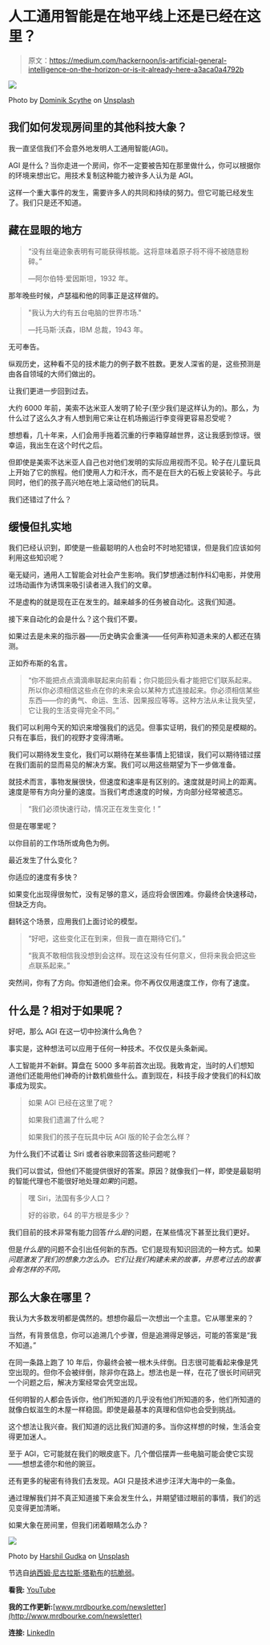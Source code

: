 # 人工通用智能是在地平线上还是已经在这里？

> 原文：<https://medium.com/hackernoon/is-artificial-general-intelligence-on-the-horizon-or-is-it-already-here-a3aca0a4792b>

![](img/0856925eedff2c088714692e0d39324f.png)

Photo by [Dominik Scythe](https://unsplash.com/@drscythe?utm_source=medium&utm_medium=referral) on [Unsplash](https://unsplash.com?utm_source=medium&utm_medium=referral)

## 我们如何发现房间里的其他科技大象？

我一直坚信我们不会意外地发明人工通用智能(AGI)。

AGI 是什么？当你走进一个房间，你不一定要被告知在那里做什么，你可以根据你的环境来想出它。用技术复制这种能力被许多人认为是 AGI。

这样一个重大事件的发生，需要许多人的共同和持续的努力。但它可能已经发生了。我们只是还不知道。

## 藏在显眼的地方

> “没有丝毫迹象表明有可能获得核能。这将意味着原子将不得不被随意粉碎。”
> 
> —阿尔伯特·爱因斯坦，1932 年。

那年晚些时候，卢瑟福和他的同事正是这样做的。

> "我认为大约有五台电脑的世界市场."
> 
> —托马斯·沃森，IBM 总裁，1943 年。

无可奉告。

纵观历史，这种看不见的技术能力的例子数不胜数。更发人深省的是，这些预测是由各自领域的大师们做出的。

让我们更进一步回到过去。

大约 6000 年前，美索不达米亚人发明了轮子(至少我们是这样认为的)。那么，为什么过了这么久才有人想到用它来让在机场搬运行李变得更容易忍受呢？

想想看，几十年来，人们会用手拖着沉重的行李箱穿越世界，这让我感到惊讶。很幸运，我出生在这个时代之后。

但即使是美索不达米亚人自己也对他们发明的实际应用视而不见。轮子在儿童玩具上开始了它的旅程。他们使用人力和汗水，而不是在巨大的石板上安装轮子。与此同时，他们的孩子高兴地在地上滚动他们的玩具。

我们还错过了什么？

## 缓慢但扎实地

我们已经认识到，即使是一些最聪明的人也会时不时地犯错误，但是我们应该如何利用这些知识呢？

毫无疑问，通用人工智能会对社会产生影响。我们梦想通过制作科幻电影，并使用过场动画作为诱饵来吸引读者进入我们的文章。

不是虚构的就是现在正在发生的。越来越多的任务被自动化。这我们知道。

接下来自动化的会是什么？这个我们不要。

如果过去是未来的指示器——历史确实会重演——任何声称知道未来的人都还在猜测。

正如乔布斯的名言。

> “你不能把点点滴滴串联起来向前看；你只能回头看才能把它们联系起来。所以你必须相信这些点在你的未来会以某种方式连接起来。你必须相信某些东西——你的勇气、命运、生活、因果报应等等。这种方法从未让我失望，它让我的生活变得完全不同。”

我们可以利用今天的知识来增强我们的远见。但事实证明，我们的预见是模糊的。只有在事后，我们的视野才变得清晰。

我们可以期待发生变化，我们可以期待在某些事情上犯错误，我们可以期待错过摆在我们面前的显而易见的解决方案。我们可以用这些期望为下一步做准备。

就技术而言，事物发展很快，但速度和速率是有区别的。速度就是时间上的距离。速度是带有方向分量的速度。当我们考虑速度的时候，方向部分经常被遗忘。

> “我们必须快速行动，情况正在发生变化！”

但是在哪里呢？

以你目前的工作场所或角色为例。

最近发生了什么变化？

你适应的速度有多快？

如果变化出现得很匆忙，没有足够的意义，适应将会很困难。你最终会快速移动，但缺乏方向。

翻转这个场景，应用我们上面讨论的模型。

> “好吧，这些变化正在到来，但我一直在期待它们。”
> 
> “我真不敢相信我没想到会这样。现在这没有任何意义，但将来我会把这些点联系起来。”

突然间，你有了方向。你知道他们会来。你不再仅仅用速度工作，你有了速度。

## 什么是？相对于如果呢？

好吧，那么 AGI 在这一切中扮演什么角色？

事实是，这种想法可以应用于任何一种技术。不仅仅是头条新闻。

人工智能并不新鲜。算盘在 5000 多年前首次出现。我敢肯定，当时的人们想知道他们还能用他们神奇的计数机做些什么。直到现在，科技手段才使我们的科幻故事成为现实。

> 如果 AGI 已经在这里了呢？
> 
> 如果我们遗漏了什么呢？
> 
> 如果我们的孩子在玩具中玩 AGI 版的轮子会怎么样？

为什么我们不试着让 Siri 或者谷歌来回答这些问题呢？

我们可以尝试，但他们不能提供很好的答案。原因？就像我们一样，即使是最聪明的智能代理也不能很好地处理*如果*的问题。

> 嘿 Siri，法国有多少人口？
> 
> 好的谷歌，64 的平方根是多少？

我们目前的技术非常有能力回答*什么是*的问题，在某些情况下甚至比我们更好。

但是*什么是*的问题不会引出任何新的东西。它们是现有知识回流的一种方式。如果*问题激发了我们的想象力怎么办。它们让我们构建未来的故事，并思考过去的故事会有怎样的不同。*

## 那么大象在哪里？

我认为大多数发明都是偶然的。想想你最后一次想出一个主意。它从哪里来的？

当然，有背景信息，你可以追溯几个步骤，但是追溯得足够远，可能的答案是“我不知道。”

在同一条路上跑了 10 年后，你最终会被一根木头绊倒。日志很可能看起来像是凭空出现的。但你不会被绊倒，除非你在路上。想法也是一样，在花了很长时间研究一个问题之后，解决方案经常会凭空出现。

任何明智的人都会告诉你，他们所知道的几乎没有他们所知道的多，他们所知道的就像白蚁滋生的木屋一样稳固。即使是最基本的真理和信仰也会受到挑战。

这个想法让我兴奋。我们知道的远比我们知道的多。当你这样想的时候，生活会变得更加迷人。

至于 AGI，它可能就在我们的眼皮底下。几个僧侣摆弄一些电脑可能会使它实现——想想孟德尔和他的豌豆。

还有更多的秘密有待我们去发现。AGI 只是技术进步汪洋大海中的一条鱼。

通过理解我们并不真正知道接下来会发生什么，并期望错过眼前的事情，我们的远见变得更加清晰。

如果大象在房间里，但我们闭着眼睛怎么办？

![](img/5740f7e15ceffb599f14190dec7b4f11.png)

Photo by [Harshil Gudka](https://unsplash.com/@hgudka97?utm_source=medium&utm_medium=referral) on [Unsplash](https://unsplash.com?utm_source=medium&utm_medium=referral)

节选自[纳西姆·尼古拉斯·塔勒布](https://twitter.com/nntaleb)的[抗脆弱](https://amzn.to/2pHt6YF)。

**看我:** [YouTube](http://bit.ly/DanielBourkeOnYouTube)

**我的工作更新:**[www.mrdbourke.com/newsletter](http://www.mrdbourke.com/newsletter)

**连接:** [LinkedIn](http://linkedin.com/in/mrdbourke)